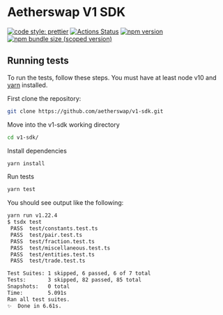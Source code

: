 # Aetherswap V1 SDK

[![code style: prettier](https://img.shields.io/badge/code_style-prettier-ff69b4.svg?style=flat-square)](https://github.com/prettier/prettier)
[![Actions Status](https://github.com/aetherswap/v1-sdk/workflows/CI/badge.svg)](https://github.com/aetherswap/v1-sdk)
[![npm version](https://img.shields.io/npm/v/@aetherswap/v1-sdk/latest.svg)](https://www.npmjs.com/package/@aetherswap/v1-sdk/v/latest)
[![npm bundle size (scoped version)](https://img.shields.io/bundlephobia/minzip/@aetherswap/v1-sdk/latest.svg)](https://bundlephobia.com/result?p=@aetherswap/v1-sdk@latest)

## Running tests

To run the tests, follow these steps. You must have at least node v10 and [yarn](https://yarnpkg.com/) installed.

First clone the repository:

```sh
git clone https://github.com/aetherswap/v1-sdk.git
```

Move into the v1-sdk working directory

```sh
cd v1-sdk/
```

Install dependencies

```sh
yarn install
```

Run tests

```sh
yarn test
```

You should see output like the following:

```sh
yarn run v1.22.4
$ tsdx test
 PASS  test/constants.test.ts
 PASS  test/pair.test.ts
 PASS  test/fraction.test.ts
 PASS  test/miscellaneous.test.ts
 PASS  test/entities.test.ts
 PASS  test/trade.test.ts

Test Suites: 1 skipped, 6 passed, 6 of 7 total
Tests:       3 skipped, 82 passed, 85 total
Snapshots:   0 total
Time:        5.091s
Ran all test suites.
✨  Done in 6.61s.
```

